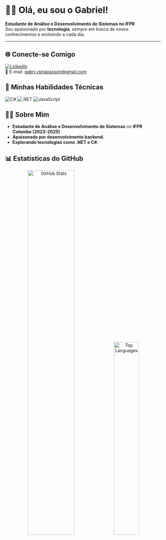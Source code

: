 # 👨‍💻 Olá, eu sou o Gabriel!  
**Estudante de Análise e Desenvolvimento de Sistemas no IFPR**  
Sou apaixonado por **tecnologia**, sempre em busca de novos conhecimentos e evoluindo a cada dia. 

---

## 🌐 Conecte-se Comigo 
<p align="left">
  <a href="https://www.linkedin.com/in/gabrielvstrapasson/">
    <img src="https://img.shields.io/badge/LinkedIn-0A66C2?logo=linkedin&logoColor=white&style=for-the-badge&color=4a4a4a" alt="LinkedIn"/>
  </a>
  <br />
  📧 E-mail: <a href="mailto:gabri.vstrapasson@gmail.com">gabri.vstrapasson@gmail.com</a>
</p>

## 🧠 Minhas Habilidades Técnicas  
<p align="left">
  <img src="https://img.shields.io/badge/C%23-239120?style=for-the-badge&logo=c-sharp&logoColor=white&color=4a4a4a" alt="C#"/>
  <img src="https://img.shields.io/badge/.NET-5C2D91?logo=.net&logoColor=white&style=for-the-badge&color=4a4a4a" alt=".NET"/>
  <img src="https://img.shields.io/badge/JavaScript-F7DF1E?style=for-the-badge&logo=javascript&logoColor=black&color=4a4a4a" alt="JavaScript"/>
</p>


## 👨‍💻 Sobre Mim  
- **Estudante de Análise e Desenvolvimento de Sistemas** no **IFPR Colombo (2023-2025)**  
- **Apaixonado por desenvolvimento backend.**
- **Explorando tecnologias como .NET e C#.**

## 📊 Estatísticas do GitHub  
<p align="center">
  <img src="https://github-readme-stats.vercel.app/api?username=gabrielvstrapasson&show_icons=true&theme=dark" alt="GitHub Stats" width="55%" />
  <img src="https://github-readme-stats.vercel.app/api/top-langs/?username=gabrielvstrapasson&layout=compact&theme=dark" alt="Top Languages" width="40%"/>
</p>
